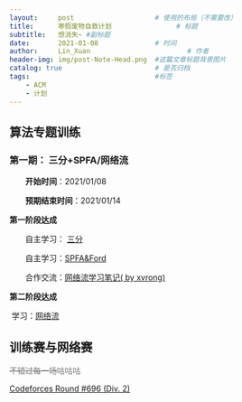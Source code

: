 ```yaml
---
layout:     post   				    # 使用的布局（不需要改）
title:      寒假废物自救计划 				# 标题 
subtitle:   想消失~ #副标题
date:       2021-01-08 				# 时间
author:     Lin_Xuan 						# 作者
header-img: img/post-Note-Head.png 	#这篇文章标题背景图片
catalog: true 						# 是否归档
tags:								#标签
    - ACM
    - 计划
---
```


## 算法专题训练

### 第一期： 三分+SPFA/网络流

&emsp;&emsp;**开始时间**：2021/01/08

&emsp;&emsp;**预期结束时间**：2021/01/14

**第一阶段达成** 

&emsp;&emsp;自主学习： [三分](https://houxiaoxuan.top/2021/01/09/%E4%B8%89%E5%88%86/) 

&emsp;&emsp;自主学习：[SPFA&Ford](https://houxiaoxuan.top/2021/01/11/SPFA&Ford/) 

&emsp;&emsp;合作交流：[网络流学习笔记( by xvrong)](https://xvrong.fun/2021/01/10/%E7%BD%91%E7%BB%9C%E6%B5%81/) 

**第二阶段达成**

​	学习：[网络流](https://houxiaoxuan.top/2021/01/16/%E7%BD%91%E7%BB%9C%E6%B5%81/)


## 训练赛与网络赛

<p style="color:rgb(122, 122, 122)"><del>不错过每一场</del><en>咕咕咕<en></p>

[Codeforces Round #696 (Div. 2)](https://houxiaoxuan.top/2021/01/20/Codeforces-Round-696-(Div.-2)/) 

